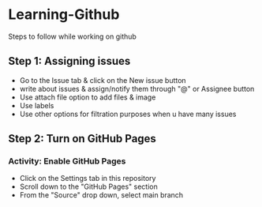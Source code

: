 # Learning-Github
Steps to follow while working on github
## Step 1: Assigning issues
- Go to the Issue tab & click on the New issue button
- write about issues & assign/notify them through "@" or Assignee button
- Use attach file option to add files & image
- Use labels
- Use other options for filtration purposes when u have many issues
## Step 2: Turn on GitHub Pages
### Activity: Enable GitHub Pages
- Click on the Settings tab in this repository
- Scroll down to the "GitHub Pages" section
- From the "Source" drop down, select main branch
